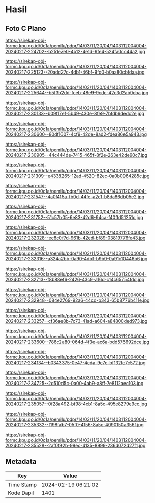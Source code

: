 # Hasil

## Foto C Plano

https://sirekap-obj-formc.kpu.go.id/0c1a/pemilu/pdpr/14/03/11/20/04/1403112004004-20240217-224702--b251e7e0-4b12-4e1d-9fe4-524fa0cc44a2.jpg

https://sirekap-obj-formc.kpu.go.id/0c1a/pemilu/pdpr/14/03/11/20/04/1403112004004-20240217-225123--20add27c-4db1-46bf-9fd0-b0aa80cbfdaa.jpg

https://sirekap-obj-formc.kpu.go.id/0c1a/pemilu/pdpr/14/03/11/20/04/1403112004004-20240217-225644--b5f3b2dd-fceb-48e9-9cdc-42c3d2ab0cba.jpg

https://sirekap-obj-formc.kpu.go.id/0c1a/pemilu/pdpr/14/03/11/20/04/1403112004004-20240217-230133--b09f17ef-5b49-430e-8fe9-7bfdb6dedc2e.jpg

https://sirekap-obj-formc.kpu.go.id/0c1a/pemilu/pdpr/14/03/11/20/04/1403112004004-20240217-230600--80df1607-4cf9-42de-8ad2-fdea86e5a943.jpg

https://sirekap-obj-formc.kpu.go.id/0c1a/pemilu/pdpr/14/03/11/20/04/1403112004004-20240217-230905--44c444de-7415-465f-8f2e-263e42de90c7.jpg

https://sirekap-obj-formc.kpu.go.id/0c1a/pemilu/pdpr/14/03/11/20/04/1403112004004-20240217-231309--e4338265-12ad-4520-82ec-0a0b0964285c.jpg

https://sirekap-obj-formc.kpu.go.id/0c1a/pemilu/pdpr/14/03/11/20/04/1403112004004-20240217-231547--4a0f415a-fb0d-44fe-a2c1-b8da86db05e2.jpg

https://sirekap-obj-formc.kpu.go.id/0c1a/pemilu/pdpr/14/03/11/20/04/1403112004004-20240217-231752--51c57b05-6e83-42d6-94ca-f40ffd51251c.jpg

https://sirekap-obj-formc.kpu.go.id/0c1a/pemilu/pdpr/14/03/11/20/04/1403112004004-20240217-232028--ec8c0f7d-961b-42ed-bf89-03819776fe43.jpg

https://sirekap-obj-formc.kpu.go.id/0c1a/pemilu/pdpr/14/03/11/20/04/1403112004004-20240217-232316--a324a2bb-0a90-4dbf-b9b0-0a91c10446b6.jpg

https://sirekap-obj-formc.kpu.go.id/0c1a/pemilu/pdpr/14/03/11/20/04/1403112004004-20240217-232713--f8b88ef6-2426-43c9-a16d-c14c65754fdd.jpg

https://sirekap-obj-formc.kpu.go.id/0c1a/pemilu/pdpr/14/03/11/20/04/1403112004004-20240217-232948--084e2769-92a6-44cd-b343-65b8776b411e.jpg

https://sirekap-obj-formc.kpu.go.id/0c1a/pemilu/pdpr/14/03/11/20/04/1403112004004-20240217-233257--cf36ae8b-7c73-41ad-a604-a84800ded973.jpg

https://sirekap-obj-formc.kpu.go.id/0c1a/pemilu/pdpr/14/03/11/20/04/1403112004004-20240217-233600--786c2a80-064d-4f3e-ac6a-bdd576692dce.jpg

https://sirekap-obj-formc.kpu.go.id/0c1a/pemilu/pdpr/14/03/11/20/04/1403112004004-20240217-234134--b0343375-0e47-4cda-9e7c-bf132fc7c572.jpg

https://sirekap-obj-formc.kpu.go.id/0c1a/pemilu/pdpr/14/03/11/20/04/1403112004004-20240217-234725--2d510d5c-0a00-4ab9-a8ff-7e8112aec103.jpg

https://sirekap-obj-formc.kpu.go.id/0c1a/pemilu/pdpr/14/03/11/20/04/1403112004004-20240217-235057--0f28a492-bf98-4cb1-8a5c-495e8279e9cc.jpg

https://sirekap-obj-formc.kpu.go.id/0c1a/pemilu/pdpr/14/03/11/20/04/1403112004004-20240217-235332--f198fab7-05f0-4156-8a5c-4090150a356f.jpg

https://sirekap-obj-formc.kpu.go.id/0c1a/pemilu/pdpr/14/03/11/20/04/1403112004004-20240217-235528--2af0f92b-99ec-4135-8999-236d072d27f1.jpg


## Metadata

| Key        | Value               |
| ---------- | ------------------- |
| Time Stamp | 2024-02-19 06:21:02 |
| Kode Dapil | 1401                |



